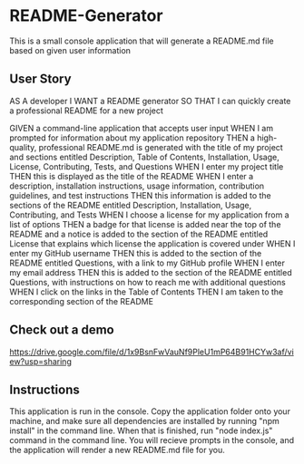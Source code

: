 # README-Generator
This is a small console application that will generate a README.md file based on given user information


## User Story
AS A developer
I WANT a README generator
SO THAT I can quickly create a professional README for a new project


GIVEN a command-line application that accepts user input
WHEN I am prompted for information about my application repository
THEN a high-quality, professional README.md is generated with the title of my project and sections entitled Description, Table of Contents, Installation, Usage, License, Contributing, Tests, and Questions
WHEN I enter my project title
THEN this is displayed as the title of the README
WHEN I enter a description, installation instructions, usage information, contribution guidelines, and test instructions
THEN this information is added to the sections of the README entitled Description, Installation, Usage, Contributing, and Tests
WHEN I choose a license for my application from a list of options
THEN a badge for that license is added near the top of the README and a notice is added to the section of the README entitled License that explains which license the application is covered under
WHEN I enter my GitHub username
THEN this is added to the section of the README entitled Questions, with a link to my GitHub profile
WHEN I enter my email address
THEN this is added to the section of the README entitled Questions, with instructions on how to reach me with additional questions
WHEN I click on the links in the Table of Contents
THEN I am taken to the corresponding section of the README

## Check out a demo

https://drive.google.com/file/d/1x9BsnFwVauNf9PleU1mP64B91HCYw3af/view?usp=sharing

## Instructions

This application is run in the console. Copy the application folder onto your machine, and make sure all dependencies are installed by running "npm install" in the command line. When that is finished, run "node index.js" command in the command line. You will recieve prompts in the console, and the application will render a new README.md file for you.
